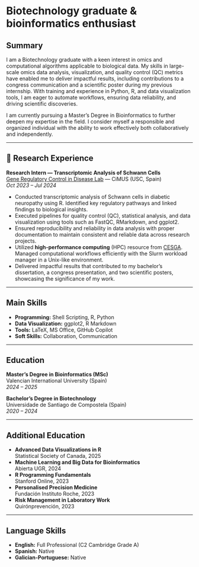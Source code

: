 # Biotechnology graduate & bioinformatics enthusiast

## Summary

I am a Biotechnology graduate with a keen interest in omics and computational algorithms applicable to biological data. My skills in large-scale omics data analysis, visualization, and quality control (QC) metrics have enabled me to deliver impactful results, including contributions to a congress communication and a scientific poster during my previous internship. With training and experience in Python, R, and data visualization tools, I am eager to automate workflows, ensuring data reliability, and driving scientific discoveries.

I am currently pursuing a Master’s Degree in Bioinformatics to further deepen my expertise in the field. I consider myself a responsible and organized individual with the ability to work effectively both collaboratively and independently.

---

## 🔬 Research Experience
**Research Intern — Transcriptomic Analysis of Schwann Cells**  
[Gene Regulatory Control in Disease Lab](https://cimus.usc.gal/group/genecontrol) — CiMUS (USC, Spain)  
*Oct 2023 – Jul 2024*

- Conducted transcriptomic analysis of Schwann cells in diabetic neuropathy using R. Identified key regulatory pathways and linked findings to biological insights.
- Executed pipelines for quality control (QC), statistical analysis, and data visualization using tools such as FastQC, RMarkdown, and ggplot2.
- Ensured reproducibility and reliability in data analysis with proper documentation to maintain consistent and reliable data across research projects.
- Utilized **high-performance computing** (HPC) resource from [CESGA](https://www.cesga.es/en/home-2/). Managed computational workflows efficiently with the Slurm workload manager in a Unix-like environment.
- Delivered impactful results that contributed to my bachelor’s dissertation, a congress presentation, and two scientific posters, showcasing the significance of my work.

---

## Main Skills

- **Programming:** Shell Scripting, R, Python
- **Data Visualization:** ggplot2, R Markdown
- **Tools:** LaTeX, MS Office, GitHub Copilot
- **Soft Skills:** Collaboration, Communication

---

## Education

**Master’s Degree in Bioinformatics (MSc)**  
Valencian International University (Spain)  
*2024 – 2025*

**Bachelor’s Degree in Biotechnology**  
Universidade de Santiago de Compostela (Spain)  
*2020 – 2024*

---

## Additional Education

 
 - **Advanced Data Visualizations in R**  
  Statistical Society of Canada, 2025
- **Machine Learning and Big Data for Bioinformatics**  
  Abierta UGR, 2024
- **R Programming Fundamentals**  
  Stanford Online, 2023
- **Personalised Precision Medicine**  
  Fundación Instituto Roche, 2023
- **Risk Management in Laboratory Work**  
  Quirónprevención, 2023

---

## Language Skills

- **English:** Full Professional (C2 Cambridge Grade A)
- **Spanish:** Native
- **Galician-Portuguese:** Native